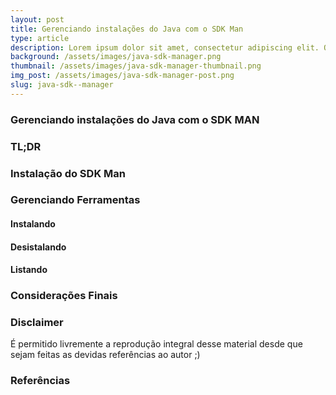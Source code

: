 ```yaml
---
layout: post
title: Gerenciando instalações do Java com o SDK Man
type: article
description: Lorem ipsum dolor sit amet, consectetur adipiscing elit. Quisque dolor tellus, tempor eu varius sed, vestibulum eu ipsum.  Lorem ipsum dolor sit amet, consectetur adipiscing elit.
background: /assets/images/java-sdk-manager.png
thumbnail: /assets/images/java-sdk-manager-thumbnail.png
img_post: /assets/images/java-sdk-manager-post.png
slug: java-sdk--manager
---
```


### Gerenciando instalações do Java com o SDK MAN

### TL;DR

### Instalação do SDK Man

### Gerenciando Ferramentas

#### Instalando

#### Desistalando

#### Listando

### Considerações Finais

### Disclaimer

É permitido livremente a reprodução integral desse material desde que sejam feitas as devidas referências ao autor ;)

### Referências